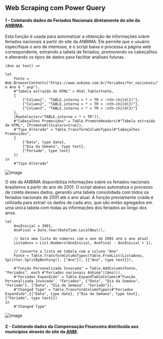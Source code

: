 ## Web Scraping com Power Query

#### 1 - Coletando dados de Feriados Nacionais diretamente do site da [ANBIMA](https://www.anbima.com.br/feriados/fer_nacionais/2024.asp).

Esta função é usada para automatizar a obtenção de informações sobre feriados nacionais a partir do site da ANBIMA. Ele permite que o usuário especifique o ano de interesse, e o script baixa e processa a página web correspondente, extraindo a tabela de feriados, promovendo os cabeçalhos e alterando os tipos de dados para facilitar análises futuras.
```
(Ano as text) =>

let
    Fonte = Web.BrowserContents("https://www.anbima.com.br/feriados/fer_nacionais/" & Ano & ".asp"),
    #"Tabela extraída de HTML" = Html.Table(Fonte, 
    {
        {"Column1", "TABLE.interna > * > TR > :nth-child(1)"}, 
        {"Column2", "TABLE.interna > * > TR > :nth-child(2)"}, 
        {"Column3", "TABLE.interna > * > TR > :nth-child(3)"}
    }, 
    [RowSelector="TABLE.interna > * > TR"]),
    #"Cabeçalhos Promovidos" = Table.PromoteHeaders(#"Tabela extraída de HTML", [PromoteAllScalars=true]),
    #"Tipo Alterado" = Table.TransformColumnTypes(#"Cabeçalhos Promovidos",
    {
        {"Data", type date}, 
        {"Dia da Semana", type text},
        {"Feriado", type text}
    })
in
    #"Tipo Alterado"
```
![image](https://github.com/user-attachments/assets/d0dfc9af-77c8-45b9-8e89-87bb98cf6e13)

O site da ANBIMA disponibiliza informações sobre os feriados nacionais brasileiros a partir do ano de 2001. O script abaixo automatiza o processo de coleta desses dados, gerando uma tabela consolidada com todos os feriados nacionais de 2001 até o ano atual. A função previamente criada é utilizada para extrair os dados de cada ano, que são então agregados em uma única tabela com todas as informações dos feriados ao longo dos anos. 
```
let
    AnoInicial = 2001,
    AnoFinal = Date.Year(DateTime.LocalNow()),

    // Gera uma lista de números com o ano de 2001 até o ano atual
    ListaAnos = List.Numbers(AnoInicial, AnoFinal - AnoInicial + 1), 
    
    // Converte a lista em tabela com a coluna "Ano"
    Fonte = Table.TransformColumnTypes(Table.FromList(ListaAnos, Splitter.SplitByNothing(), {"Ano"}), {{"Ano", type text}}),
        
    #"Função Personalizada Invocada" = Table.AddColumn(Fonte, "Feriados", each #"Feriados nacionais Anbima"([Ano])),
    #"Feriados Expandido" = Table.ExpandTableColumn(#"Função Personalizada Invocada", "Feriados", {"Data", "Dia da Semana", "Feriado"}, {"Data", "Dia da Semana", "Feriado"}),
    #"Changed Type" = Table.TransformColumnTypes(#"Feriados Expandido",{{"Data", type date}, {"Dia da Semana", type text}, {"Feriado", type text}})
in
    #"Changed Type"
```
![image](https://github.com/user-attachments/assets/d1361f79-08fa-4d52-8de6-bdda5807e048)
#### 2 - Coletando dados da Compensação Financeira distribuída aos municípios através do site da [ANM](https://sistemas.anm.gov.br/arrecadacao/extra/Relatorios/distribuicao_cfem_muni.aspx?ano=2022&uf=PA).
